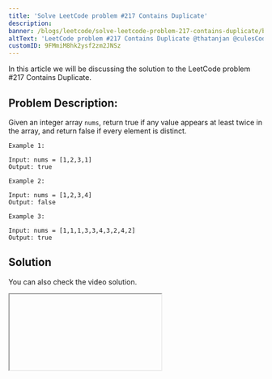 ```yaml
---
title: 'Solve LeetCode problem #217 Contains Duplicate'
description:
banner: /blogs/leetcode/solve-leetcode-problem-217-contains-duplicate/banner.png
altText: 'LeetCode problem #217 Contains Duplicate @thatanjan @culesCoding'
customID: 9FMmiM8hk2ysf2zm2JNSz
---
```


In this article we will be discussing the solution to the LeetCode problem #217 Contains Duplicate.

## Problem Description:

Given an integer array `nums`, return true if any value appears at least twice in the array, and return false if every element is distinct.

```
Example 1:

Input: nums = [1,2,3,1]
Output: true

Example 2:

Input: nums = [1,2,3,4]
Output: false

Example 3:

Input: nums = [1,1,1,3,3,4,3,2,4,2]
Output: true
```

## Solution

You can also check the video solution.

<Iframe videoID="qckl9rr1Yuc" />

To know if all the characters are the same we have to loop over the entire strings. We can use a hash map to store the count of each character in the string.

The algorithm is as follows:

- Loop over the array
  - Check if the current number exists in the cache
    - If yes then return true
    - If not then add it to the cache

## Code

```javascript
var containsDuplicate = function (nums) {
	const cache = {}

	for (const num of nums) {
		if (num in cache) return true

		cache[num] = 1
	}

	return false
}
```

## Complexity

Time Complexity: O(n) - We are looping over the entire array

Space Complexity: O(n) - We are storing the entire array in the cache
